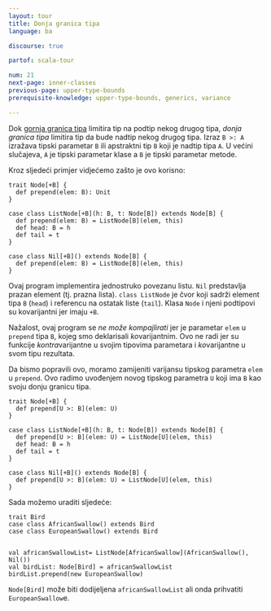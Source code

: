 ```yaml
---
layout: tour
title: Donja granica tipa
language: ba

discourse: true

partof: scala-tour

num: 21
next-page: inner-classes
previous-page: upper-type-bounds
prerequisite-knowledge: upper-type-bounds, generics, variance

---
```


Dok [gornja granica tipa](upper-type-bounds.html) limitira tip na podtip nekog drugog tipa,
*donja granica tipa* limitira tip da bude nadtip nekog drugog tipa.
Izraz `B >: A` izražava tipski parametar `B` ili apstraktni tip `B` koji je nadtip tipa `A`. U većini slučajeva, `A` je tipski parametar klase a `B` je tipski parametar metode.

Kroz sljedeći primjer vidjećemo zašto je ovo korisno:

```tut:fail
trait Node[+B] {
  def prepend(elem: B): Unit
}

case class ListNode[+B](h: B, t: Node[B]) extends Node[B] {
  def prepend(elem: B) = ListNode[B](elem, this)
  def head: B = h
  def tail = t
}

case class Nil[+B]() extends Node[B] {
  def prepend(elem: B) = ListNode[B](elem, this)
}
```

Ovaj program implementira jednostruko povezanu listu.
`Nil` predstavlja prazan element (tj. prazna lista). `class ListNode` je čvor koji sadrži element tipa `B` (`head`) i referencu na ostatak liste (`tail`). Klasa `Node` i njeni podtipovi su kovarijantni jer imaju `+B`.


Nažalost, ovaj program se _ne može kompajlirati_ jer je parametar `elem` u `prepend` tipa `B`, kojeg smo deklarisali *ko*varijantnim. 
Ovo ne radi jer su funkcije *kontra*varijantne u svojim tipovima parametara i *ko*varijantne u svom tipu rezultata.

Da bismo popravili ovo, moramo zamijeniti varijansu tipskog parametra `elem` u `prepend`. 
Ovo radimo uvođenjem novog tipskog parametra `U` koji ima `B` kao svoju donju granicu tipa.

```tut
trait Node[+B] {
  def prepend[U >: B](elem: U)
}

case class ListNode[+B](h: B, t: Node[B]) extends Node[B] {
  def prepend[U >: B](elem: U) = ListNode[U](elem, this)
  def head: B = h
  def tail = t
}

case class Nil[+B]() extends Node[B] {
  def prepend[U >: B](elem: U) = ListNode[U](elem, this)
}
```

Sada možemo uraditi sljedeće:
```tut
trait Bird
case class AfricanSwallow() extends Bird
case class EuropeanSwallow() extends Bird


val africanSwallowList= ListNode[AfricanSwallow](AfricanSwallow(), Nil())
val birdList: Node[Bird] = africanSwallowList
birdList.prepend(new EuropeanSwallow)
```
`Node[Bird]` može biti dodijeljena `africanSwallowList` ali onda prihvatiti `EuropeanSwallow`e.
